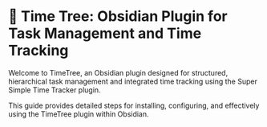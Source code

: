 # 🌳 Time Tree: Obsidian Plugin for Task Management and Time Tracking

Welcome to TimeTree, an Obsidian plugin designed for structured, hierarchical task management and integrated time tracking using the Super Simple Time Tracker plugin.

This guide provides detailed steps for installing, configuring, and effectively using the TimeTree plugin within Obsidian.
